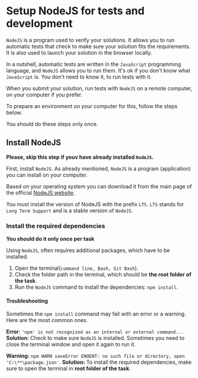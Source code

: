 # Setup NodeJS for tests and development

`NodeJS` is a program used to verify your solutions. It allows you to run automatic tests that check to make sure your solution fits the requirements. It is also used to launch your solution in the browser locally.

In a nutshell, automatic tests are written in the `JavaScript` programming language, and `NodeJS` allows you to run them. It's ok if you don't know what `JavaScript` is. You don't need to know it, to run tests with it.

When you submit your solution, run tests with `NodeJS` on a remote computer, on your computer if you prefer. 

To prepare an environment on your computer for this, follow the steps below.

You should do these steps only once. 

## Install NodeJS

**Please, skip this step if youv have already installed `NodeJS`.**

First, install `NodeJS`. As already mentioned, `NodeJS` is a program (application) you can install on your computer. 

Based on your operating system you can download it from the main page of the official [NodeJS website](https://nodejs.org/en/).

You must install the version of NodeJS with the prefix `LTS`. `LTS` stands for `Long Term Support` and is a stable version of `NodeJS`.

### Install the required dependencies

**You should do it only once per task**

Using `NodeJS`, often requires additional packages, which have to be installed.

1. Open the terminal(`command line, Bash, Git Bash`).
2. Check the folder path in the terminal, which should be **the root folder of the task**.
3. Run the `NodeJS` command to install the dependencies: `npm install`.

#### Troubleshooting

Sometimes the `npm install` command may fail with an error or a warning. Here are the most common ones.

**Error**: `'npm' is not recognized as an internal or external command...`
**Solution:**
Check to make sure `NodeJS` is installed. Sometimes you need to close the terminal window and open it again to run it.

**Warning:** `npm WARN saveError ENOENT: no such file or directory, open 'C:\**\package.json'`.
**Solution:**
To install the required dependencies, make sure to open the terminal in **root folder of the task**. 
